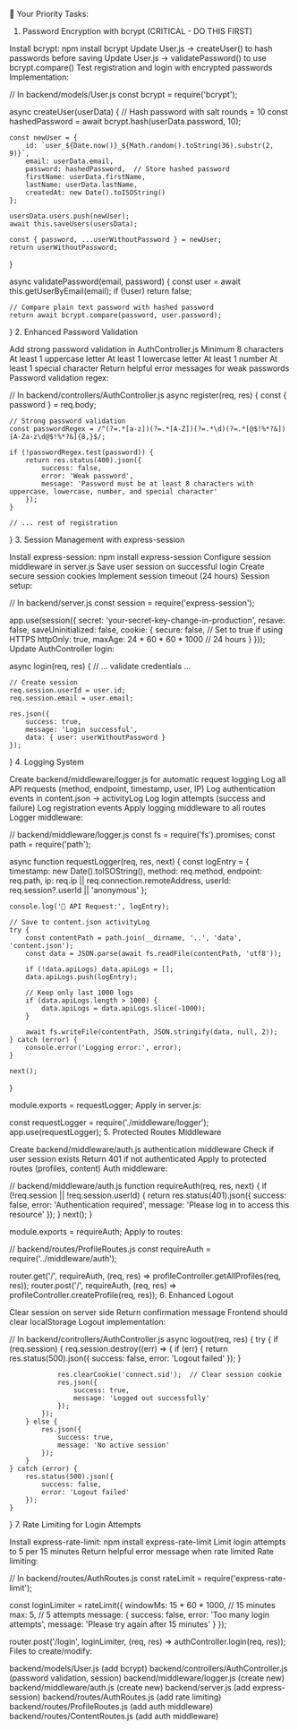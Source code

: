 🔨 Your Priority Tasks:
1. Password Encryption with bcrypt (CRITICAL - DO THIS FIRST)

 Install bcrypt: npm install bcrypt
 Update User.js → createUser() to hash passwords before saving
 Update User.js → validatePassword() to use bcrypt.compare()
 Test registration and login with encrypted passwords
Implementation:

// In backend/models/User.js
const bcrypt = require('bcrypt');

async createUser(userData) {
    // Hash password with salt rounds = 10
    const hashedPassword = await bcrypt.hash(userData.password, 10);

    const newUser = {
        id: `user_${Date.now()}_${Math.random().toString(36).substr(2, 9)}`,
        email: userData.email,
        password: hashedPassword,  // Store hashed password
        firstName: userData.firstName,
        lastName: userData.lastName,
        createdAt: new Date().toISOString()
    };

    usersData.users.push(newUser);
    await this.saveUsers(usersData);

    const { password, ...userWithoutPassword } = newUser;
    return userWithoutPassword;
}

async validatePassword(email, password) {
    const user = await this.getUserByEmail(email);
    if (!user) return false;

    // Compare plain text password with hashed password
    return await bcrypt.compare(password, user.password);
}
2. Enhanced Password Validation

 Add strong password validation in AuthController.js
Minimum 8 characters
At least 1 uppercase letter
At least 1 lowercase letter
At least 1 number
At least 1 special character
 Return helpful error messages for weak passwords
Password validation regex:

// In backend/controllers/AuthController.js
async register(req, res) {
    const { password } = req.body;

    // Strong password validation
    const passwordRegex = /^(?=.*[a-z])(?=.*[A-Z])(?=.*\d)(?=.*[@$!%*?&])[A-Za-z\d@$!%*?&]{8,}$/;

    if (!passwordRegex.test(password)) {
        return res.status(400).json({
            success: false,
            error: 'Weak password',
            message: 'Password must be at least 8 characters with uppercase, lowercase, number, and special character'
        });
    }

    // ... rest of registration
}
3. Session Management with express-session

 Install express-session: npm install express-session
 Configure session middleware in server.js
 Save user session on successful login
 Create secure session cookies
 Implement session timeout (24 hours)
Session setup:

// In backend/server.js
const session = require('express-session');

app.use(session({
    secret: 'your-secret-key-change-in-production',
    resave: false,
    saveUninitialized: false,
    cookie: {
        secure: false,  // Set to true if using HTTPS
        httpOnly: true,
        maxAge: 24 * 60 * 60 * 1000  // 24 hours
    }
}));
Update AuthController login:

async login(req, res) {
    // ... validate credentials ...

    // Create session
    req.session.userId = user.id;
    req.session.email = user.email;

    res.json({
        success: true,
        message: 'Login successful',
        data: { user: userWithoutPassword }
    });
}
4. Logging System

 Create backend/middleware/logger.js for automatic request logging
 Log all API requests (method, endpoint, timestamp, user, IP)
 Log authentication events in content.json → activityLog
 Log login attempts (success and failure)
 Log registration events
 Apply logging middleware to all routes
Logger middleware:

// backend/middleware/logger.js
const fs = require('fs').promises;
const path = require('path');

async function requestLogger(req, res, next) {
    const logEntry = {
        timestamp: new Date().toISOString(),
        method: req.method,
        endpoint: req.path,
        ip: req.ip || req.connection.remoteAddress,
        userId: req.session?.userId || 'anonymous'
    };

    console.log('📝 API Request:', logEntry);

    // Save to content.json activityLog
    try {
        const contentPath = path.join(__dirname, '..', 'data', 'content.json');
        const data = JSON.parse(await fs.readFile(contentPath, 'utf8'));

        if (!data.apiLogs) data.apiLogs = [];
        data.apiLogs.push(logEntry);

        // Keep only last 1000 logs
        if (data.apiLogs.length > 1000) {
            data.apiLogs = data.apiLogs.slice(-1000);
        }

        await fs.writeFile(contentPath, JSON.stringify(data, null, 2));
    } catch (error) {
        console.error('Logging error:', error);
    }

    next();
}

module.exports = requestLogger;
Apply in server.js:

const requestLogger = require('./middleware/logger');
app.use(requestLogger);
5. Protected Routes Middleware

 Create backend/middleware/auth.js authentication middleware
 Check if user session exists
 Return 401 if not authenticated
 Apply to protected routes (profiles, content)
Auth middleware:

// backend/middleware/auth.js
function requireAuth(req, res, next) {
    if (!req.session || !req.session.userId) {
        return res.status(401).json({
            success: false,
            error: 'Authentication required',
            message: 'Please log in to access this resource'
        });
    }
    next();
}

module.exports = requireAuth;
Apply to routes:

// backend/routes/ProfileRoutes.js
const requireAuth = require('../middleware/auth');

router.get('/', requireAuth, (req, res) => profileController.getAllProfiles(req, res));
router.post('/', requireAuth, (req, res) => profileController.createProfile(req, res));
6. Enhanced Logout

 Clear session on server side
 Return confirmation message
 Frontend should clear localStorage
Logout implementation:

// In backend/controllers/AuthController.js
async logout(req, res) {
    try {
        if (req.session) {
            req.session.destroy((err) => {
                if (err) {
                    return res.status(500).json({
                        success: false,
                        error: 'Logout failed'
                    });
                }

                res.clearCookie('connect.sid');  // Clear session cookie
                res.json({
                    success: true,
                    message: 'Logged out successfully'
                });
            });
        } else {
            res.json({
                success: true,
                message: 'No active session'
            });
        }
    } catch (error) {
        res.status(500).json({
            success: false,
            error: 'Logout failed'
        });
    }
}
7. Rate Limiting for Login Attempts

 Install express-rate-limit: npm install express-rate-limit
 Limit login attempts to 5 per 15 minutes
 Return helpful error message when rate limited
Rate limiting:

// In backend/routes/AuthRoutes.js
const rateLimit = require('express-rate-limit');

const loginLimiter = rateLimit({
    windowMs: 15 * 60 * 1000,  // 15 minutes
    max: 5,  // 5 attempts
    message: {
        success: false,
        error: 'Too many login attempts',
        message: 'Please try again after 15 minutes'
    }
});

router.post('/login', loginLimiter, (req, res) => authController.login(req, res));
Files to create/modify:

backend/models/User.js (add bcrypt)
backend/controllers/AuthController.js (password validation, session)
backend/middleware/logger.js (create new)
backend/middleware/auth.js (create new)
backend/server.js (add express-session)
backend/routes/AuthRoutes.js (add rate limiting)
backend/routes/ProfileRoutes.js (add auth middleware)
backend/routes/ContentRoutes.js (add auth middleware)